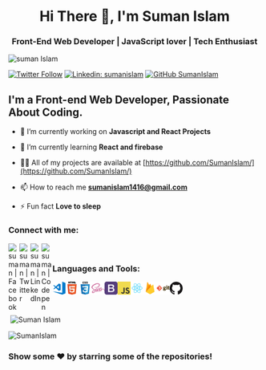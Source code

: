 <h1 align="center">Hi There 👋, I'm Suman Islam</h1>
<h3 align="center">Front-End Web Developer | JavaScript lover | Tech Enthusiast</h3>

<p align="left"> <img src="https://komarev.com/ghpvc/?username=SumanIslam&label=Views&color=blue&style=plastic" alt="suman Islam" /> </p>

[![Twitter Follow](https://img.shields.io/twitter/follow/SumanIs60417396?color=%231DA1F2&logo=twitter&style=for-the-badge)](https://twitter.com/intent/user?screen_name=SumanIs60417396)
[![Linkedin: sumanislam](https://img.shields.io/badge/-sumanislam-blue?style=flat-square&logo=Linkedin&logoColor=white&link=https://www.linkedin.com/in/sumanislam/)](https://www.linkedin.com/in/sumanislam/)
[![GitHub SumanIslam](https://img.shields.io/github/followers/SumanIslam?label=follow&style=social)](https://github.com/SumanIslam)



## I'm a Front-end Web Developer, Passionate About Coding.

- 🔭 I’m currently working on **Javascript and React Projects**

- 🌱 I’m currently learning **React and firebase**

- 👨‍💻 All of my projects are available at [https://github.com/SumanIslam/](https://github.com/SumanIslam/)

- 📫 How to reach me **sumanislam1416@gmail.com**

- ⚡ Fun fact **Love to sleep**

### Connect with me:

[<img align="left" alt="suman | Facebook" width="22px" src="https://cdn.jsdelivr.net/npm/simple-icons@v3/icons/facebook.svg" />][facebook]
[<img align="left" alt="suman | Twitter" width="22px" src="https://cdn.jsdelivr.net/npm/simple-icons@v3/icons/twitter.svg" />][twitter]
[<img align="left" alt="suman | LinkedIn" width="22px" src="https://cdn.jsdelivr.net/npm/simple-icons@v3/icons/linkedin.svg" />][linkedin]
[<img align="left" alt="suman | Codepen" width="22px" src="https://cdn.jsdelivr.net/npm/simple-icons@v3/icons/codepen.svg" />][codepen]

<br />

### Languages and Tools:

<img align="left" alt="Visual Studio Code" width="26px" src="https://raw.githubusercontent.com/github/explore/80688e429a7d4ef2fca1e82350fe8e3517d3494d/topics/visual-studio-code/visual-studio-code.png" />
<img align="left" alt="HTML5" width="26px" src="https://raw.githubusercontent.com/github/explore/80688e429a7d4ef2fca1e82350fe8e3517d3494d/topics/html/html.png" />
<img align="left" alt="CSS3" width="26px" src="https://raw.githubusercontent.com/github/explore/80688e429a7d4ef2fca1e82350fe8e3517d3494d/topics/css/css.png" />
<img align="left" alt="Sass" width="26px" src="https://raw.githubusercontent.com/github/explore/80688e429a7d4ef2fca1e82350fe8e3517d3494d/topics/sass/sass.png" />
<img align="left" alt="Sass" width="26px" src="https://raw.githubusercontent.com/github/explore/80688e429a7d4ef2fca1e82350fe8e3517d3494d/topics/bootstrap/bootstrap.png" />
<img align="left" alt="JavaScript" width="26px" src="https://raw.githubusercontent.com/github/explore/80688e429a7d4ef2fca1e82350fe8e3517d3494d/topics/javascript/javascript.png" />
<img align="left" alt="React" width="26px" src="https://raw.githubusercontent.com/github/explore/80688e429a7d4ef2fca1e82350fe8e3517d3494d/topics/react/react.png" />
<img align="left" alt="firebase" width="26px" src="https://raw.githubusercontent.com/github/explore/80688e429a7d4ef2fca1e82350fe8e3517d3494d/topics/firebase/firebase.png" />
<img align="left" alt="Git" width="26px" src="https://raw.githubusercontent.com/github/explore/80688e429a7d4ef2fca1e82350fe8e3517d3494d/topics/git/git.png" />
<img align="left" alt="GitHub" width="26px" src="https://raw.githubusercontent.com/github/explore/78df643247d429f6cc873026c0622819ad797942/topics/github/github.png" />

<br />
<br />
<br>
<p>&nbsp;<img align="center" src="https://github-readme-stats.vercel.app/api?username=SumanIslam&show_icons=true" alt="Suman Islam" /></p>
<p><img align="center" src="https://github-readme-streak-stats.herokuapp.com/?user=SumanIslam" alt="SumanIslam" /></p>



[twitter]: https://twitter.com/SumanIs60417396
[facebook]: https://www.facebook.com/sumanislam.raju/
[codepen]: https://codepen.io/Suman_Islam
[linkedin]: https://www.linkedin.com/in/sumanislam/

### Show some ❤️ by starring some of the repositories!
